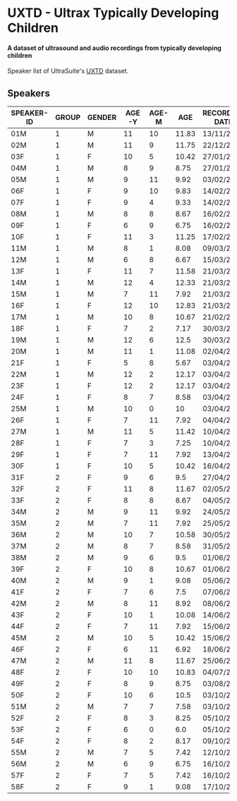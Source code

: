 # UXTD - Ultrax Typically Developing Children

#### A dataset of ultrasound and audio recordings from typically developing children

Speaker list of UltraSuite's [UXTD](uxtd.md) dataset.

## Speakers

| SPEAKER-ID | GROUP | GENDER | AGE-Y | AGE-M | AGE   | RECORDING DATE | SUBSET |
| ---------- | ----- | ------ | ----- | ----- | ----- | -------------- | ------ |
| 01M        | 1     | M      | 11    | 10    | 11.83 | 13/11/2011     | TRAIN  |
| 02M        | 1     | M      | 11    | 9     | 11.75 | 22/12/2011     | TRAIN  |
| 03F        | 1     | F      | 10    | 5     | 10.42 | 27/01/2011     | TRAIN  |
| 04M        | 1     | M      | 8     | 9     | 8.75  | 27/01/2011     | TRAIN  |
| 05M        | 1     | M      | 9     | 11    | 9.92  | 03/02/2012     | TRAIN  |
| 06F        | 1     | F      | 9     | 10    | 9.83  | 14/02/2012     | TRAIN  |
| 07F        | 1     | F      | 9     | 4     | 9.33  | 14/02/2012     | TEST   |
| 08M        | 1     | M      | 8     | 8     | 8.67  | 16/02/2012     | TEST   |
| 09F        | 1     | F      | 6     | 9     | 6.75  | 16/02/2012     | TRAIN  |
| 10F        | 1     | F      | 11    | 3     | 11.25 | 17/02/2012     | TRAIN  |
| 11M        | 1     | M      | 8     | 1     | 8.08  | 09/03/2012     | TRAIN  |
| 12M        | 1     | M      | 6     | 8     | 6.67  | 15/03/2012     | TEST   |
| 13F        | 1     | F      | 11    | 7     | 11.58 | 21/03/2012     | TEST   |
| 14M        | 1     | M      | 12    | 4     | 12.33 | 21/03/2012     | TRAIN  |
| 15M        | 1     | M      | 7     | 11    | 7.92  | 21/03/2012     | TRAIN  |
| 16F        | 1     | F      | 12    | 10    | 12.83 | 21/03/2012     | TRAIN  |
| 17M        | 1     | M      | 10    | 8     | 10.67 | 21/02/2012     | DEV    |
| 18F        | 1     | F      | 7     | 2     | 7.17  | 30/03/2012     | TRAIN  |
| 19M        | 1     | M      | 12    | 6     | 12.5  | 30/03/2012     | TRAIN  |
| 20M        | 1     | M      | 11    | 1     | 11.08 | 02/04/2012     | TRAIN  |
| 21F        | 1     | F      | 5     | 8     | 5.67  | 03/04/2012     | TRAIN  |
| 22M        | 1     | M      | 12    | 2     | 12.17 | 03/04/2012     | DEV    |
| 23F        | 1     | F      | 12    | 2     | 12.17 | 03/04/2012     | TRAIN  |
| 24F        | 1     | F      | 8     | 7     | 8.58  | 03/04/2012     | TRAIN  |
| 25M        | 1     | M      | 10    | 0     | 10    | 03/04/2012     | TRAIN  |
| 26F        | 1     | F      | 7     | 11    | 7.92  | 04/04/2012     | TEST   |
| 27M        | 1     | M      | 11    | 5     | 11.42 | 10/04/2012     | TRAIN  |
| 28F        | 1     | F      | 7     | 3     | 7.25  | 10/04/2012     | TRAIN  |
| 29F        | 1     | F      | 7     | 11    | 7.92  | 13/04/2012     | TRAIN  |
| 30F        | 1     | F      | 10    | 5     | 10.42 | 16/04/2012     | TEST   |
| 31F        | 2     | F      | 9     | 6     | 9.5   | 27/04/2012     | TRAIN  |
| 32F        | 2     | F      | 11    | 8     | 11.67 | 02/05/2012     | DEV    |
| 33F        | 2     | F      | 8     | 8     | 8.67  | 04/05/2012     | TRAIN  |
| 34M        | 2     | M      | 9     | 11    | 9.92  | 24/05/2012     | TRAIN  |
| 35M        | 2     | M      | 7     | 11    | 7.92  | 25/05/2012     | TRAIN  |
| 36M        | 2     | M      | 10    | 7     | 10.58 | 30/05/2012     | TRAIN  |
| 37M        | 2     | M      | 8     | 7     | 8.58  | 31/05/2012     | DEV    |
| 38M        | 2     | M      | 9     | 6     | 9.5   | 01/06/2012     | TEST   |
| 39F        | 2     | F      | 10    | 8     | 10.67 | 01/06/2012     | TEST   |
| 40M        | 2     | M      | 9     | 1     | 9.08  | 05/06/2012     | TRAIN  |
| 41F        | 2     | F      | 7     | 6     | 7.5   | 07/06/2012     | TRAIN  |
| 42M        | 2     | M      | 8     | 11    | 8.92  | 08/06/2012     | TRAIN  |
| 43F        | 2     | F      | 10    | 1     | 10.08 | 14/06/2012     | TRAIN  |
| 44F        | 2     | F      | 7     | 11    | 7.92  | 15/06/2012     | TRAIN  |
| 45M        | 2     | M      | 10    | 5     | 10.42 | 15/06/2012     | TEST   |
| 46F        | 2     | F      | 6     | 11    | 6.92  | 18/06/2012     | TRAIN  |
| 47M        | 2     | M      | 11    | 8     | 11.67 | 25/06/2012     | TEST   |
| 48F        | 2     | F      | 10    | 10    | 10.83 | 04/07/2012     | TRAIN  |
| 49F        | 2     | F      | 8     | 9     | 8.75  | 03/08/2012     | TRAIN  |
| 50F        | 2     | F      | 10    | 6     | 10.5  | 03/10/2012     | TRAIN  |
| 51M        | 2     | M      | 7     | 7     | 7.58  | 03/10/2012     | TRAIN  |
| 52F        | 2     | F      | 8     | 3     | 8.25  | 05/10/2012     | TEST   |
| 53F        | 2     | F      | 6     | 0     | 6.0   | 05/10/2012     | TEST   |
| 54F        | 2     | F      | 8     | 2     | 8.17  | 09/10/2012     | TRAIN  |
| 55M        | 2     | M      | 7     | 5     | 7.42  | 12/10/2012     | TEST   |
| 56M        | 2     | M      | 6     | 9     | 6.75  | 16/10/2012     | TRAIN  |
| 57F        | 2     | F      | 7     | 5     | 7.42  | 16/10/2012     | DEV    |
| 58F        | 2     | F      | 9     | 1     | 9.08  | 17/10/2012     | DEV    |

